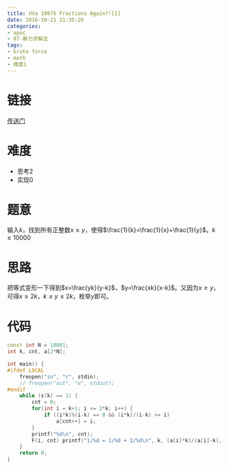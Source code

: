 ```yaml
---
title: UVa 10976 Fractions Again?![1]
date: 2016-10-21 21:35:26
categories:
- apoc
- 07-暴力求解法
tags:
- brute force
- math
- 难度1
---
```

# 链接
[传送门](https://uva.onlinejudge.org/index.php?option=com_onlinejudge&Itemid=8&page=show_problem&problem=1917)

# 难度
- 思考$2$
- 实现$0$

# 题意
输入$k$，找到所有正整数$x\geqslant y$，使得$\frac{1}{k}=\frac{1}{x}+\frac{1}{y}$。$k\leqslant 10000$

# 思路
把等式变形一下得到$x=\frac{yk}{y-k}$，$y=\frac{xk}{x-k}$。又因为$x\geqslant y$，可得$x\geqslant 2k$，$k\leqslant y\leqslant 2k$，枚举$y$即可。

# 代码
```cpp
const int N = 10001;
int k, cnt, a[2*N];

int main() {
#ifdef LOCAL
    freopen("in", "r", stdin);
    // freopen("out", "w", stdout);
#endif
	while (s(k) == 1) {
		cnt = 0;
		for(int i = k+1; i <= 2*k; i++) {
			if ((i*k)%(i-k) == 0 && (i*k)/(i-k) >= i)
				a[cnt++] = i; 
		}
		printf("%d\n", cnt);
		F(i, cnt) printf("1/%d = 1/%d + 1/%d\n", k, (a[i]*k)/(a[i]-k), a[i]);
	} 
	return 0;
}
```
